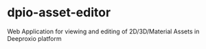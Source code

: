 # dpio-asset-editor
Web Application for viewing and editing of 2D/3D/Material Assets in Deeproxio platform
